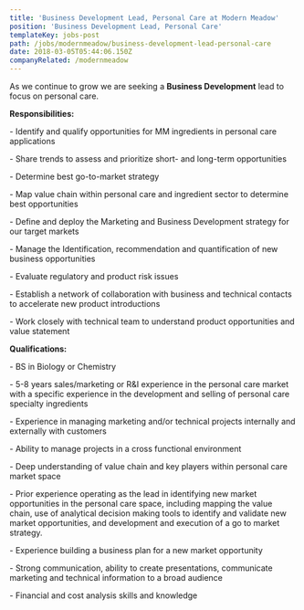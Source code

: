 ```yaml
---
title: 'Business Development Lead, Personal Care at Modern Meadow'
position: 'Business Development Lead, Personal Care'
templateKey: jobs-post
path: /jobs/modernmeadow/business-development-lead-personal-care
date: 2018-03-05T05:44:06.150Z
companyRelated: /modernmeadow
---
```

As we continue to grow we are seeking a **Business Development** lead to focus on personal care.

**Responsibilities:**

\- Identify and qualify opportunities for MM ingredients in personal care applications

\- Share trends to assess and prioritize short- and long-term opportunities

\- Determine best go-to-market strategy

\- Map value chain within personal care and ingredient sector to determine best opportunities

\- Define and deploy the Marketing and Business Development strategy for our target markets

\- Manage the Identification, recommendation and quantification of new business opportunities

\- Evaluate regulatory and product risk issues

\- Establish a network of collaboration with business and technical contacts to accelerate new product introductions

\- Work closely with technical team to understand product opportunities and value statement



**Qualifications:**

\- BS in Biology or Chemistry  

\- 5-8 years sales/marketing or R&I experience in the personal care market with a specific experience in the development and selling of personal care specialty ingredients

\- Experience in managing marketing and/or technical projects internally and externally with customers

\- Ability to manage projects in a cross functional environment

\- Deep understanding of value chain and key players within personal care market space

\- Prior experience operating as the lead in identifying new market opportunities in the personal care space, including mapping the value chain, use of analytical decision making tools to identify and validate new market opportunities, and development and execution of a go to market strategy.

\- Experience building a business plan for a new market opportunity

\- Strong communication, ability to create presentations, communicate marketing and technical information to a broad audience

\- Financial and cost analysis skills and knowledge
